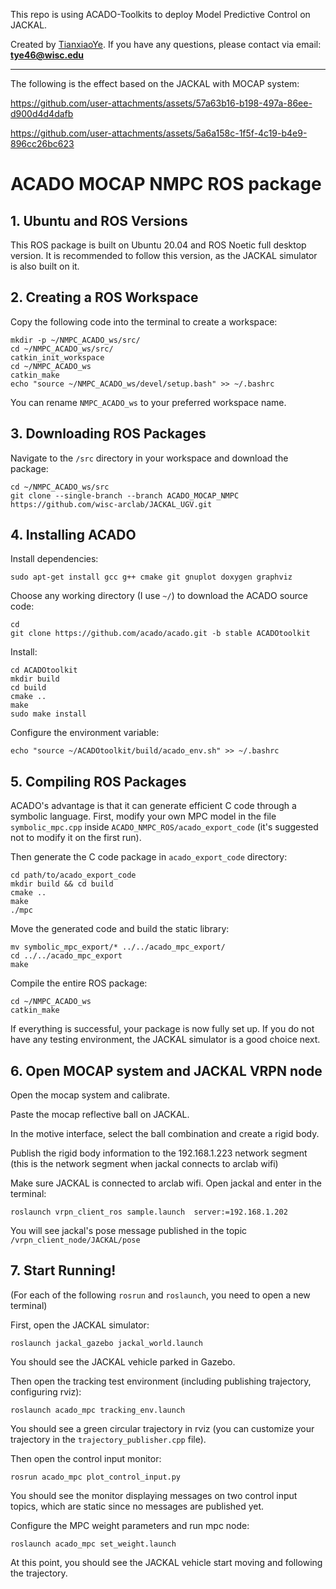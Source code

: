 This repo is using ACADO-Toolkits to deploy Model Predictive Control on JACKAL.

Created by [TianxiaoYe](https://github.com/fuwafuwaboom). If you have any questions, please contact via email: **tye46@wisc.edu**
***
The following is the effect based on the JACKAL with MOCAP system:

https://github.com/user-attachments/assets/57a63b16-b198-497a-86ee-d900d4d4dafb

https://github.com/user-attachments/assets/5a6a158c-1f5f-4c19-b4e9-896cc26bc623

# ACADO MOCAP NMPC ROS package
## 1. Ubuntu and ROS Versions

This ROS package is built on Ubuntu 20.04 and ROS Noetic full desktop version. It is recommended to follow this version, as the JACKAL simulator is also built on it.

## 2. Creating a ROS Workspace

Copy the following code into the terminal to create a workspace:

```
mkdir -p ~/NMPC_ACADO_ws/src/
cd ~/NMPC_ACADO_ws/src/
catkin_init_workspace
cd ~/NMPC_ACADO_ws
catkin_make
echo "source ~/NMPC_ACADO_ws/devel/setup.bash" >> ~/.bashrc
```

You can rename `NMPC_ACADO_ws` to your preferred workspace name.

## 3. Downloading ROS Packages

Navigate to the `/src` directory in your workspace and download the package:

```
cd ~/NMPC_ACADO_ws/src
git clone --single-branch --branch ACADO_MOCAP_NMPC https://github.com/wisc-arclab/JACKAL_UGV.git
```

## 4. Installing ACADO

Install dependencies:

```
sudo apt-get install gcc g++ cmake git gnuplot doxygen graphviz
```

Choose any working directory (I use `~/`) to download the ACADO source code:

```
cd
git clone https://github.com/acado/acado.git -b stable ACADOtoolkit
```

Install:

```
cd ACADOtoolkit
mkdir build
cd build
cmake ..
make
sudo make install
```

Configure the environment variable:

```
echo "source ~/ACADOtoolkit/build/acado_env.sh" >> ~/.bashrc
```

## 5. Compiling ROS Packages

ACADO's advantage is that it can generate efficient C code through a symbolic language. First, modify your own MPC model in the file `symbolic_mpc.cpp` inside `ACADO_NMPC_ROS/acado_export_code` (it's suggested not to modify it on the first run).

Then generate the C code package in `acado_export_code` directory:

```
cd path/to/acado_export_code
mkdir build && cd build
cmake ..
make
./mpc
```

Move the generated code and build the static library:

```
mv symbolic_mpc_export/* ../../acado_mpc_export/
cd ../../acado_mpc_export
make
```

Compile the entire ROS package:

```
cd ~/NMPC_ACADO_ws
catkin_make
```

If everything is successful, your package is now fully set up. If you do not have any testing environment, the JACKAL simulator is a good choice next.

## 6. Open MOCAP system and JACKAL VRPN node

Open the mocap system and calibrate.

Paste the mocap reflective ball on JACKAL.

In the motive interface, select the ball combination and create a rigid body.

Publish the rigid body information to the 192.168.1.223 network segment (this is the network segment when jackal connects to arclab wifi)

Make sure JACKAL is connected to arclab wifi. Open jackal and enter in the terminal:
```
roslaunch vrpn_client_ros sample.launch  server:=192.168.1.202
```
You will see jackal's pose message published in the topic `/vrpn_client_node/JACKAL/pose`

## 7. Start Running!

(For each of the following `rosrun` and `roslaunch`, you need to open a new terminal)

First, open the JACKAL simulator:

```
roslaunch jackal_gazebo jackal_world.launch
```

You should see the JACKAL vehicle parked in Gazebo.

Then open the tracking test environment (including publishing trajectory, configuring rviz):

```
roslaunch acado_mpc tracking_env.launch
```

You should see a green circular trajectory in rviz (you can customize your trajectory in the `trajectory_publisher.cpp` file).

Then open the control input monitor:

```
rosrun acado_mpc plot_control_input.py
```

You should see the monitor displaying messages on two control input topics, which are static since no messages are published yet.

Configure the MPC weight parameters and run mpc node:

```
roslaunch acado_mpc set_weight.launch
```

At this point, you should see the JACKAL vehicle start moving and following the trajectory.
